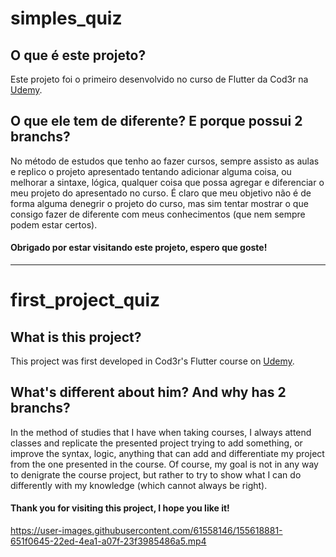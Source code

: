 # simples_quiz

## O que é este projeto?
Este projeto foi o primeiro desenvolvido no curso de Flutter da Cod3r na [Udemy](https://www.udemy.com/course/curso-flutter/).

## O que ele tem de diferente? E porque possui 2 branchs?
No método de estudos que tenho ao fazer cursos, sempre assisto as aulas e replico o projeto apresentado tentando adicionar alguma coisa, ou melhorar a sintaxe, lógica, qualquer coisa que possa agregar e diferenciar o meu projeto do apresentado no curso. É claro que meu objetivo não é de forma alguma denegrir o projeto do curso, mas sim tentar mostrar o que consigo fazer de diferente com meus conhecimentos (que nem sempre podem estar certos).

#### Obrigado por estar visitando este projeto, espero que goste!

---

# first_project_quiz

## What is this project?
This project was first developed in Cod3r's Flutter course on [Udemy](https://www.udemy.com/course/curso-flutter/).

## What's different about him? And why has 2 branchs?
In the method of studies that I have when taking courses, I always attend classes and replicate the presented project trying to add something, or improve the syntax, logic, anything that can add and differentiate my project from the one presented in the course. Of course, my goal is not in any way to denigrate the course project, but rather to try to show what I can do differently with my knowledge (which cannot always be right).

#### Thank you for visiting this project, I hope you like it!

https://user-images.githubusercontent.com/61558146/155618881-651f0645-22ed-4ea1-a07f-23f3985486a5.mp4

